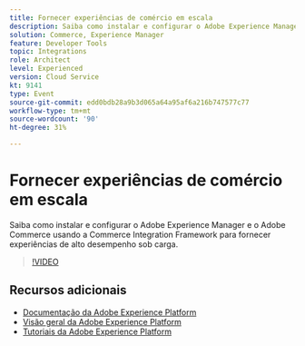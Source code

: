 ```yaml
---
title: Fornecer experiências de comércio em escala
description: Saiba como instalar e configurar o Adobe Experience Manager e o Adobe Commerce usando a Commerce Integration Framework para fornecer experiências de alto desempenho sob carga.
solution: Commerce, Experience Manager
feature: Developer Tools
topic: Integrations
role: Architect
level: Experienced
version: Cloud Service
kt: 9141
type: Event
source-git-commit: edd0bdb28a9b3d065a64a95af6a216b747577c77
workflow-type: tm+mt
source-wordcount: '90'
ht-degree: 31%

---
```


# Fornecer experiências de comércio em escala

Saiba como instalar e configurar o Adobe Experience Manager e o Adobe Commerce usando a Commerce Integration Framework para fornecer experiências de alto desempenho sob carga.

>[!VIDEO](https://video.tv.adobe.com/v/337582/?quality=12&learn=on&hidetitle=true)

## Recursos adicionais

- [Documentação da Adobe Experience Platform](https://experienceleague.adobe.com/docs/experience-platform.html)
- [Visão geral da Adobe Experience Platform](https://experienceleague.adobe.com/docs/experience-platform/landing/home.html?lang=pt-BR)
- [Tutoriais da Adobe Experience Platform](https://experienceleague.adobe.com/docs/platform-learn/tutorials/overview.html?lang=pt-BR)
